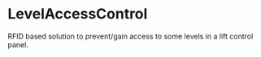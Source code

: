 # LevelAccessControl
RFID based solution to prevent/gain access to some levels in a lift control panel.
